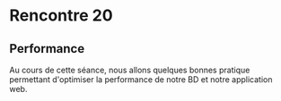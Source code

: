 # Rencontre 20

## Performance

Au cours de cette séance, nous allons quelques bonnes pratique permettant d'optimiser la performance de notre BD et notre application web. 

